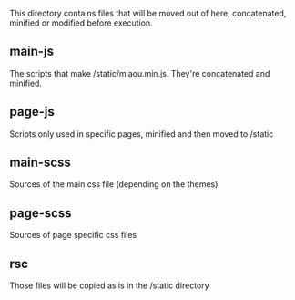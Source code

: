 This directory contains files that will be moved out of here, concatenated, minified or modified before execution.

## main-js

The scripts that make /static/miaou.min.js. They're concatenated and minified.

## page-js

Scripts only used in specific pages, minified and then moved to /static

## main-scss

Sources of the main css file (depending on the themes)

## page-scss

Sources of page specific css files

## rsc

Those files will be copied as is in the /static directory

